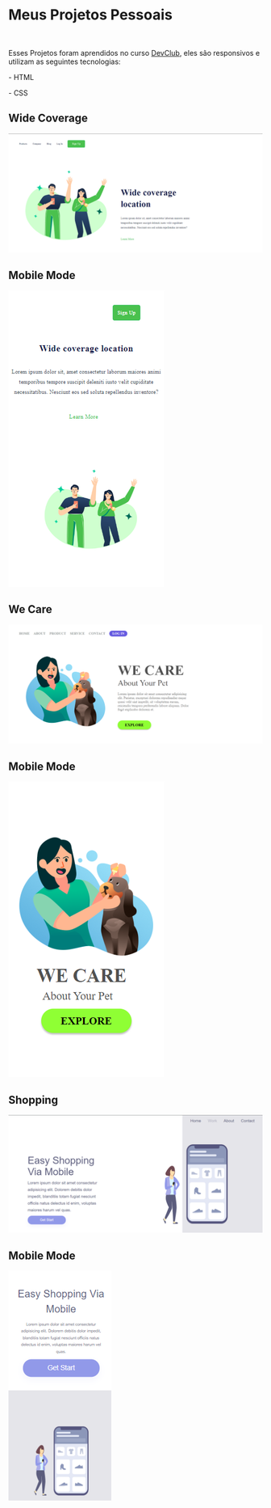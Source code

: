 <h1>Meus Projetos Pessoais</h1>
<br>
<p>Esses Projetos foram aprendidos no curso <a href="https://rodolfomori.com.br/devclub" target="_blank">DevClub</a>, eles são responsivos e utilizam as seguintes tecnologias:</p>

<p> - HTML </p>
<p> - CSS </p>

<h2>Wide Coverage</h2>
<a href="https://github.com/WilsonCamini17/Git-e-Github/blob/42a0a368b7b615bd50d2191d367f0573d99d7a0c/23-Coverage%20Responsive.html" target="_blank"><img src="https://github.com/WilsonCamini17/Git-e-Github/blob/main/assets/img/Desktop%20Wide.png?raw=true" alt="imageproject"></a>

<br>
<h2>Mobile Mode</h2>
<a href="https://github.com/WilsonCamini17/Git-e-Github/blob/3f0a906562d2add7c8419e504427017651614d7d/23-Coverage%20Responsive.css"><img src="https://github.com/WilsonCamini17/Git-e-Github/blob/main/assets/img/Mobile%20Wide.png?raw=true" alt="imageproject"/></a>

<br>
<h2>We Care</h2>
<a href="https://github.com/WilsonCamini17/Git-e-Github/blob/7c5fe1b6ab3030a789c7e29b349e33f1c9c22a7b/24-We%20care%20responsive.html"><img src="https://github.com/WilsonCamini17/Git-e-Github/blob/main/assets/img/We%20care.desktop.png?raw=true" alt="imageproject"/></a>

<br>
<h2>Mobile Mode</h2>
<a href="https://github.com/WilsonCamini17/Git-e-Github/blob/558dcd03302d3e78e42e284b4784f915fb29bd0d/24-We%20care%20responsive.css"><img src="https://github.com/WilsonCamini17/Git-e-Github/blob/main/assets/img/We%20care.Mobile.png?raw=true" alt="imageproject"/></a>

<br>
<h2>Shopping</h2>
<a href="https://github.com/WilsonCamini17/Git-e-Github/blob/de387f5da98add11980440cacfd7a56761d8da61/22-Shopping%20.html"><img src="https://github.com/WilsonCamini17/Git-e-Github/blob/main/assets/img/desktop.shopping.png?raw=true" alt="imageproject"/></a>

<br>
<h2>Mobile Mode</h2>
<a href="https://github.com/WilsonCamini17/Git-e-Github/blob/0e2b0a874978c428b6f1c5f2e5f169b7db716860/22-Shopping%20.css"><img src="https://github.com/WilsonCamini17/Git-e-Github/blob/main/assets/img/mobile.shopping.png?raw=true" alt="imageproject"/></a>








